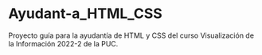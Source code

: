 # Ayudant-a_HTML_CSS
Proyecto guía para la ayudantía de HTML y CSS del curso Visualización de la Información 2022-2 de la PUC.
